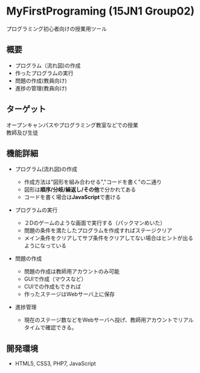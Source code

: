 # MyFirstPrograming (15JN1 Group02)
プログラミング初心者向けの授業用ツール

## 概要
- プログラム（流れ図)の作成
- 作ったプログラムの実行
- 問題の作成(教員向け)
- 進捗の管理(教員向け)

## ターゲット
オープンキャンパスやプログラミング教室などでの授業  
教師及び生徒

## 機能詳細
- プログラム(流れ図)の作成
  - 作成方法は"図形を組み合わせる","コードを書く"の二通り
  - 図形は**順序/分岐/繰返し/その他**で分かれてある
  - コードを書く場合は**JavaScript**で書ける


- プログラムの実行
  - ２Dのゲームのような画面で実行する（パックマンめいた）
  - 問題の条件を満たしたプログラムを作成すればステージクリア
  - メイン条件をクリアしてサブ条件をクリアしてない場合はヒントが出るようになっている


- 問題の作成
  - 問題の作成は教師用アカウントのみ可能
  - GUIで作成（マウスなど）
  - CUIでの作成もできれば
  - 作ったステージはWebサーバ上に保存


- 進捗管理
  - 現在のステージ数などをWebサーバへ投げ、教師用アカウントでリアルタイムで確認できる。



## 開発環境
- HTML5, CSS3, PHP7, JavaScript
